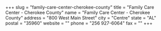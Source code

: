 +++
slug = "family-care-center-cherokee-county"
title = "Family Care Center - Cherokee County"
name = "Family Care Center - Cherokee County"
address = "800 West Main Street"
city = "Centre"
state = "AL"
postal = "35960"
website = ""
phone = "256 927-6064"
fax = ""
+++
